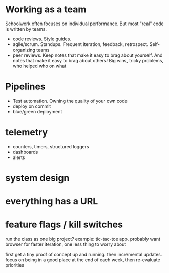 # Working as a team

Schoolwork often focuses on individual performance. But most "real" code is written by teams.

- code reviews. Style guides. 
- agile/scrum. Standups. Frequent iteration, feedback, retrospect. Self-organizing teams
- peer reviews. Keep notes that make it easy to brag about yourself. And notes that make it easy to brag about others! Big wins, tricky problems, who helped who on what 

# Pipelines 

- Test automation. Owning the quality of your own code
- deploy on commit
- blue/green deployment 

# telemetry

- counters, timers, structured loggers
- dashboards
- alerts


# system design

# everything has a URL

# feature flags / kill switches



run the class as one big project? example: tic-tac-toe app. probably want browser for faster iteration, one less thing to worry about

first get a tiny proof of concept up and running. then incremental updates. focus on being in a good place at the end of each week, then re-evaluate priorities

